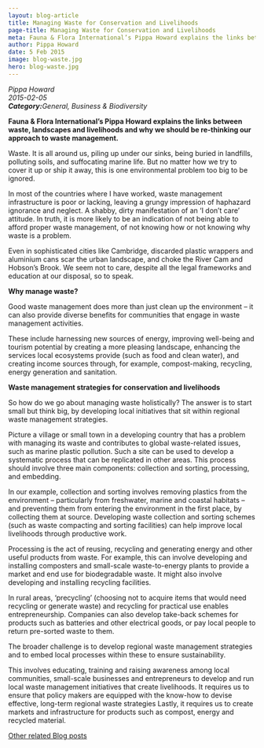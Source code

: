 ```yaml
---
layout: blog-article
title: Managing Waste for Conservation and Livelihoods
page-title: Managing Waste for Conservation and Livelihoods
meta: Fauna & Flora International’s Pippa Howard explains the links between waste, landscapes and livelihoods and why we should be re-thinking our approach to waste management.
author: Pippa Howard
date: 5 Feb 2015
image: blog-waste.jpg
hero: blog-waste.jpg
---
```


<p><i class="micro">Pippa Howard<br>2015-02-05<br><b>Category:</b>General, Business & Biodiversity</i></p>

<b>Fauna & Flora International’s Pippa Howard explains the links between waste, landscapes and livelihoods and why we should be re-thinking our approach to waste management.</b>

Waste. It is all around us, piling up under our sinks, being buried in landfills, polluting soils, and suffocating marine life. But no matter how we try to cover it up or ship it away, this is one environmental problem too big to be ignored.

In most of the countries where I have worked, waste management infrastructure is poor or lacking, leaving a grungy impression of haphazard ignorance and neglect. A shabby, dirty manifestation of an ‘I don’t care’ attitude. In truth, it is more likely to be an indication of not being able to afford proper waste management, of not knowing how or not knowing why waste is a problem.

Even in sophisticated cities like Cambridge, discarded plastic wrappers and aluminium cans scar the urban landscape, and choke the River Cam and Hobson’s Brook. We seem not to care, despite all the legal frameworks and education at our disposal, so to speak.

<b>Why manage waste?</b>

Good waste management does more than just clean up the environment – it can also provide diverse benefits for communities that engage in waste management activities.

These include harnessing new sources of energy, improving well-being and tourism potential by creating a more pleasing landscape, enhancing the services local ecosystems provide (such as food and clean water), and creating income sources through, for example, compost-making, recycling, energy generation and sanitation.

<b>Waste management strategies for conservation and livelihoods</b>

So how do we go about managing waste holistically? The answer is to start small but think big, by developing local initiatives that sit within regional waste management strategies.

Picture a village or small town in a developing country that has a problem with managing its waste and contributes to global waste-related issues, such as marine plastic pollution. Such a site can be used to develop a systematic process that can be replicated in other areas. This process should involve three main components: collection and sorting, processing, and embedding.

In our example, collection and sorting involves removing plastics from the environment – particularly from freshwater, marine and coastal habitats – and preventing them from entering the environment in the first place, by collecting them at source. Developing waste collection and sorting schemes (such as waste compacting and sorting facilities) can help improve local livelihoods through productive work.

Processing is the act of reusing, recycling and generating energy and other useful products from waste. For example, this can involve developing and installing composters and small-scale waste-to-energy plants to provide a market and end use for biodegradable waste. It might also involve developing and installing recycling facilities.

In rural areas, ‘precycling’ (choosing not to acquire items that would need recycling or generate waste) and recycling for practical use enables entrepreneurship. Companies can also develop take-back schemes for products such as batteries and other electrical goods, or pay local people to return pre-sorted waste to them.

The broader challenge is to develop regional waste management strategies and to embed local processes within these to ensure sustainability.

This involves educating, training and raising awareness among local communities, small-scale businesses and entrepreneurs to develop and run local waste management initiatives that create livelihoods. It requires us to ensure that policy makers are equipped with the know-how to devise effective, long-term regional waste strategies Lastly, it requires us to create markets and infrastructure for products such as compost, energy and recycled material.

<a href="{{site.baseurl}}/blog/" class="post-link">Other related Blog posts</a>